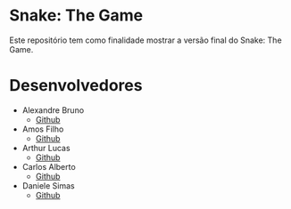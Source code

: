 # Snake: The Game
Este repositório tem como finalidade mostrar  a versão final do Snake: The Game.

# Desenvolvedores 
 -   Alexandre Bruno
		- [Github](https://github.com/Alexandrebrunomds)
 -  Amos Filho
    - [Github](https://github.com/AmosFilho)    
 - Arthur Lucas
	 - [Github](https://github.com/arthursantosuea)
 -  Carlos Alberto 
	- [Github](https://github.com/carlosalbertouea)
 -  Daniele Simas
	 -  [Github](https://github.com/danisimasuea)	
	

